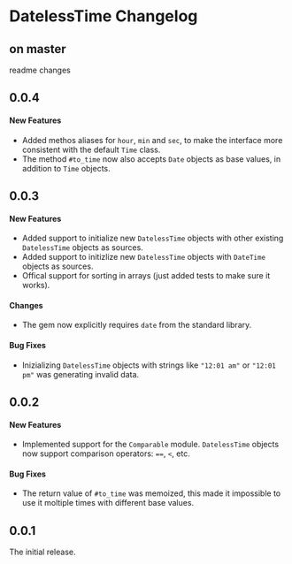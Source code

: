 # DatelessTime Changelog

## on master
readme changes

## 0.0.4
#### New Features

* Added methos aliases for `hour`, `min` and `sec`, to make the interface more consistent with the default `Time` class.  
* The method `#to_time` now also accepts `Date` objects as base values, in addition to `Time` objects.

## 0.0.3
#### New Features

* Added support to initialize new `DatelessTime` objects with other existing `DatelessTime` objects as sources.  
* Added support to initizlize new `DatelessTime` objects with `DateTime` objects as sources.  
* Offical support for sorting in arrays (just added tests to make sure it works).  

#### Changes

* The gem now explicitly requires `date` from the standard library.

#### Bug Fixes

* Inizializing `DatelessTime` objects with strings like `"12:01 am"` or `"12:01 pm"` was generating invalid data.

## 0.0.2

#### New Features

* Implemented support for the `Comparable` module. `DatelessTime` objects now support comparison operators: `==`, `<`, etc.

#### Bug Fixes

* The return value of `#to_time` was memoized, this made it impossible to use it moltiple times with different base values.

## 0.0.1

The initial release.

